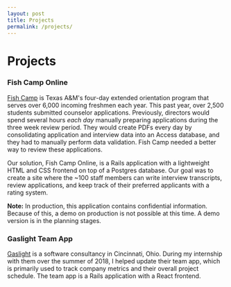 ```yaml
---
layout: post
title: Projects
permalink: /projects/
---
```

# Projects
### Fish Camp Online
[Fish Camp](https://www.tamu.edu/traditions/orientation/fish-camp/) is Texas
A&M's four-day extended orientation program that serves over 6,000 incoming
freshmen each year. This past year, over 2,500 students submitted counselor
applications. Previously, directors would spend several hours _each day_
manually preparing applications during the three week review period. They would
create PDFs every day by consolidating application and interview data into an
Access database, and they had to manually perform data validation. Fish Camp
needed a better way to review these applications.

Our solution, Fish Camp Online, is a Rails application with a lightweight HTML
and CSS frontend on top of a Postgres database. Our goal was to create a site
where the ~100 staff members can write interview transcripts, review
applications, and keep track of their preferred applicants with a rating system.

**Note:** In production, this application contains confidential information.
Because of this, a demo on production is not possible at this time. A demo
version is in the planning stages.

### Gaslight Team App
[Gaslight](https://teamgaslight.com) is a software consultancy in Cincinnati, Ohio.
During my internship with them over the summer of 2018, I helped update their
team app, which is primarily used to track company metrics and their overall
project schedule. The team app is a Rails application with a React frontend.
